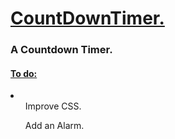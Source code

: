 <h1> <ins>  CountDownTimer. </ins></h1>
<h3> A Countdown Timer.  </h3>
<h4> <ins> To do: </ins></h4>
<li> 
  <ul> Improve CSS. </ul>
  <ul> Add an Alarm. </ul>
  <ul> </ul>
</li>
